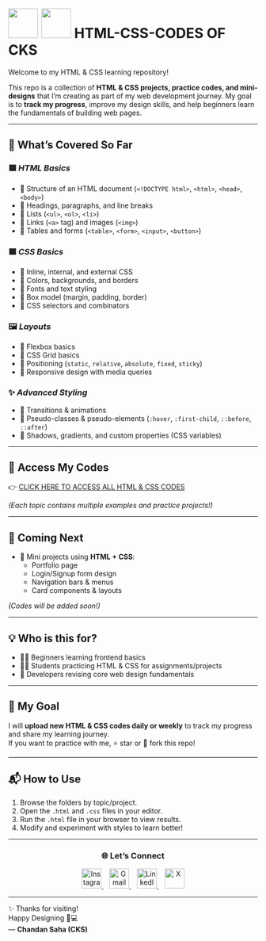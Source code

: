 # <img src="https://cdn.jsdelivr.net/gh/devicons/devicon/icons/html5/html5-original.svg" width="60"/> <img src="https://cdn.jsdelivr.net/gh/devicons/devicon/icons/css3/css3-original.svg" width="60"/> HTML-CSS-CODES OF CKS  

Welcome to my HTML & CSS learning repository!  

This repo is a collection of **HTML & CSS projects, practice codes, and mini-designs** that I’m creating as part of my web development journey. My goal is to **track my progress**, improve my design skills, and help beginners learn the fundamentals of building web pages.  

---

## 📘 What’s Covered So Far  

### 🟥 *HTML Basics*  
- 📝 Structure of an HTML document (`<!DOCTYPE html>`, `<html>`, `<head>`, `<body>`)  
- 📝 Headings, paragraphs, and line breaks  
- 📝 Lists (`<ul>`, `<ol>`, `<li>`)  
- 📝 Links (`<a>` tag) and images (`<img>`)  
- 📝 Tables and forms (`<table>`, `<form>`, `<input>`, `<button>`)  

### 🟦 *CSS Basics*  
- 🎨 Inline, internal, and external CSS  
- 🎨 Colors, backgrounds, and borders  
- 🎨 Fonts and text styling  
- 🎨 Box model (margin, padding, border)  
- 🎨 CSS selectors and combinators  

### 🖼 *Layouts*  
- 📐 Flexbox basics  
- 📐 CSS Grid basics  
- 📐 Positioning (`static`, `relative`, `absolute`, `fixed`, `sticky`)  
- 📐 Responsive design with media queries  

### ✨ *Advanced Styling*  
- 🌈 Transitions & animations  
- 🌈 Pseudo-classes & pseudo-elements (`:hover`, `:first-child`, `::before`, `::after`)  
- 🌈 Shadows, gradients, and custom properties (CSS variables)  

---

## 🔗 Access My Codes  
👉 [CLICK HERE TO ACCESS ALL HTML & CSS CODES](https://github.com/Chandansaha2005/HTML-CSS-CODES/tree/main)  

*(Each topic contains multiple examples and practice projects!)*  

---

## 🚀 Coming Next  
- 🎯 Mini projects using **HTML + CSS**:  
  - Portfolio page  
  - Login/Signup form design  
  - Navigation bars & menus  
  - Card components & layouts  

*(Codes will be added soon!)*  

---

## 💡 Who is this for?  
- 🧑‍💻 Beginners learning frontend basics  
- 👨‍🎓 Students practicing HTML & CSS for assignments/projects  
- 🚀 Developers revising core web design fundamentals  

---

## 📅 My Goal  
I will **upload new HTML & CSS codes daily or weekly** to track my progress and share my learning journey.  
If you want to practice with me, ⭐ star or 🍴 fork this repo!  

---

## 📬 How to Use  
1. Browse the folders by topic/project.  
2. Open the `.html` and `.css` files in your editor.  
3. Run the `.html` file in your browser to view results.  
4. Modify and experiment with styles to learn better!  

---

<h3 align="center">🌐 Let’s Connect</h3>
<p align="center">
  <a href="https://www.instagram.com/c_h_a_n_d_a_n_0_1/" target="_blank">
    <img src="https://cdn-icons-png.flaticon.com/512/2111/2111463.png" width="40" alt="Instagram" />
  </a>
  &nbsp;&nbsp;
  <a href="mailto:chandansaha1945@gmail.com">
    <img src="https://cdn-icons-png.flaticon.com/512/732/732200.png" width="40" alt="Gmail" />
  </a>
  &nbsp;&nbsp;
  <a href="https://www.linkedin.com/in/chandan-saha-228560327/" target="_blank">
    <img src="https://cdn-icons-png.flaticon.com/512/174/174857.png" width="40" alt="LinkedIn" />
  </a>
  &nbsp;&nbsp;
  <a href="https://x.com/chandansahaaaa?s=09" target="_blank">
    <img src="https://cdn-icons-png.flaticon.com/512/733/733579.png" width="40" alt="X" />
  </a>
</p>

---

✨ Thanks for visiting!  
Happy Designing 🎨💻  
— **Chandan Saha (CKS)**
